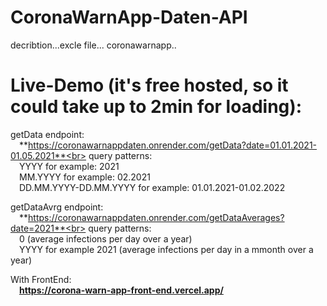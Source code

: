 # CoronaWarnApp-Daten-API
decribtion...excle file... coronawarnapp..
# Live-Demo (it's free hosted, so it could take up to 2min for loading): 
getData endpoint:<br>
&emsp;**https://coronawarnappdaten.onrender.com/getData?date=01.01.2021-01.05.2021**<br>
query patterns:<br>
&emsp;YYYY for example: 2021<br>
&emsp;MM.YYYY for example: 02.2021<br>
&emsp;DD.MM.YYYY-DD.MM.YYYY for example: 01.01.2021-01.02.2022
  
getDataAvrg endpoint:<br>
&emsp;**https://coronawarnappdaten.onrender.com/getDataAverages?date=2021**<br>
query patterns:<br>
&emsp;0 (average infections per day over a year)<br>
&emsp;YYYY for example 2021 (average infections per day in a mmonth over a year)

With FrontEnd:<br> 
&emsp;**https://corona-warn-app-front-end.vercel.app/**

  
